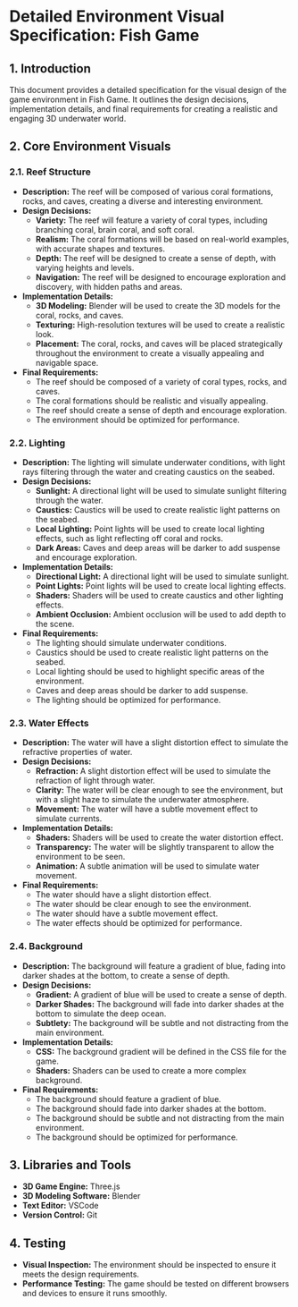 # Detailed Environment Visual Specification: Fish Game

## 1. Introduction
This document provides a detailed specification for the visual design of the game environment in Fish Game. It outlines the design decisions, implementation details, and final requirements for creating a realistic and engaging 3D underwater world.

## 2. Core Environment Visuals

### 2.1. Reef Structure
*   **Description:** The reef will be composed of various coral formations, rocks, and caves, creating a diverse and interesting environment.
*   **Design Decisions:**
    *   **Variety:** The reef will feature a variety of coral types, including branching coral, brain coral, and soft coral.
    *   **Realism:** The coral formations will be based on real-world examples, with accurate shapes and textures.
    *   **Depth:** The reef will be designed to create a sense of depth, with varying heights and levels.
    *   **Navigation:** The reef will be designed to encourage exploration and discovery, with hidden paths and areas.
*   **Implementation Details:**
    *   **3D Modeling:** Blender will be used to create the 3D models for the coral, rocks, and caves.
    *   **Texturing:** High-resolution textures will be used to create a realistic look.
    *   **Placement:** The coral, rocks, and caves will be placed strategically throughout the environment to create a visually appealing and navigable space.
*   **Final Requirements:**
    *   The reef should be composed of a variety of coral types, rocks, and caves.
    *   The coral formations should be realistic and visually appealing.
    *   The reef should create a sense of depth and encourage exploration.
    *   The environment should be optimized for performance.

### 2.2. Lighting
*   **Description:** The lighting will simulate underwater conditions, with light rays filtering through the water and creating caustics on the seabed.
*   **Design Decisions:**
    *   **Sunlight:** A directional light will be used to simulate sunlight filtering through the water.
    *   **Caustics:** Caustics will be used to create realistic light patterns on the seabed.
    *   **Local Lighting:** Point lights will be used to create local lighting effects, such as light reflecting off coral and rocks.
    *   **Dark Areas:** Caves and deep areas will be darker to add suspense and encourage exploration.
*   **Implementation Details:**
    *   **Directional Light:** A directional light will be used to simulate sunlight.
    *   **Point Lights:** Point lights will be used to create local lighting effects.
    *   **Shaders:** Shaders will be used to create caustics and other lighting effects.
    *   **Ambient Occlusion:** Ambient occlusion will be used to add depth to the scene.
*   **Final Requirements:**
    *   The lighting should simulate underwater conditions.
    *   Caustics should be used to create realistic light patterns on the seabed.
    *   Local lighting should be used to highlight specific areas of the environment.
    *   Caves and deep areas should be darker to add suspense.
    *   The lighting should be optimized for performance.

### 2.3. Water Effects
*   **Description:** The water will have a slight distortion effect to simulate the refractive properties of water.
*   **Design Decisions:**
    *   **Refraction:** A slight distortion effect will be used to simulate the refraction of light through water.
    *   **Clarity:** The water will be clear enough to see the environment, but with a slight haze to simulate the underwater atmosphere.
    *   **Movement:** The water will have a subtle movement effect to simulate currents.
*   **Implementation Details:**
    *   **Shaders:** Shaders will be used to create the water distortion effect.
    *   **Transparency:** The water will be slightly transparent to allow the environment to be seen.
    *   **Animation:** A subtle animation will be used to simulate water movement.
*   **Final Requirements:**
    *   The water should have a slight distortion effect.
    *   The water should be clear enough to see the environment.
    *   The water should have a subtle movement effect.
    *   The water effects should be optimized for performance.

### 2.4. Background
*   **Description:** The background will feature a gradient of blue, fading into darker shades at the bottom, to create a sense of depth.
*   **Design Decisions:**
    *   **Gradient:** A gradient of blue will be used to create a sense of depth.
    *   **Darker Shades:** The background will fade into darker shades at the bottom to simulate the deep ocean.
    *   **Subtlety:** The background will be subtle and not distracting from the main environment.
*   **Implementation Details:**
    *   **CSS:** The background gradient will be defined in the CSS file for the game.
    *   **Shaders:** Shaders can be used to create a more complex background.
*   **Final Requirements:**
    *   The background should feature a gradient of blue.
    *   The background should fade into darker shades at the bottom.
    *   The background should be subtle and not distracting from the main environment.
    *   The background should be optimized for performance.

## 3. Libraries and Tools
*   **3D Game Engine:** Three.js
*   **3D Modeling Software:** Blender
*   **Text Editor:** VSCode
*   **Version Control:** Git

## 4. Testing
*   **Visual Inspection:** The environment should be inspected to ensure it meets the design requirements.
*   **Performance Testing:** The game should be tested on different browsers and devices to ensure it runs smoothly.